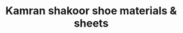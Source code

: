 ---
title: "Kamran shakoor shoe materials & sheets"
url: /khrchy/kamran-shakoor-shoe-materials-and-sheets/
shop: shop
---